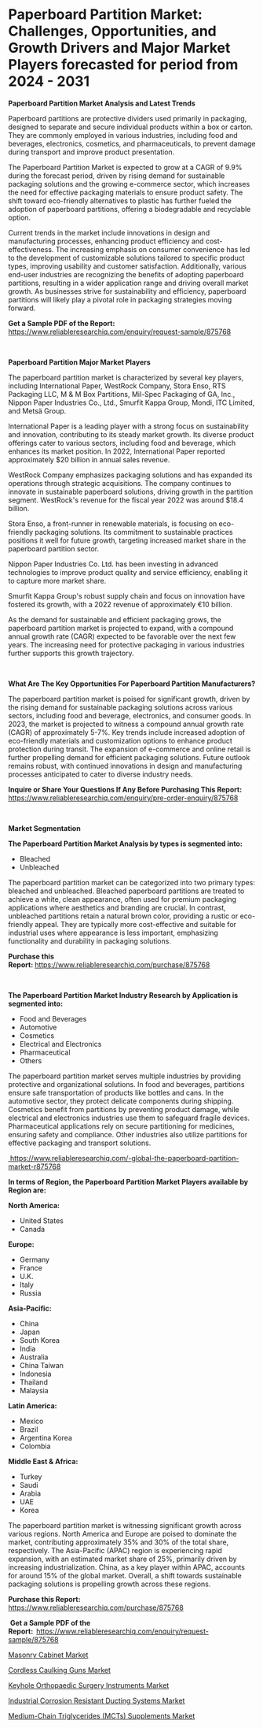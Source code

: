 <p><h1>Paperboard Partition Market: Challenges, Opportunities, and Growth Drivers and Major Market Players forecasted for period from 2024 - 2031</h1></p><p><strong>Paperboard Partition Market Analysis and Latest Trends</strong></p>
<p><p>Paperboard partitions are protective dividers used primarily in packaging, designed to separate and secure individual products within a box or carton. They are commonly employed in various industries, including food and beverages, electronics, cosmetics, and pharmaceuticals, to prevent damage during transport and improve product presentation.</p><p>The Paperboard Partition Market is expected to grow at a CAGR of 9.9% during the forecast period, driven by rising demand for sustainable packaging solutions and the growing e-commerce sector, which increases the need for effective packaging materials to ensure product safety. The shift toward eco-friendly alternatives to plastic has further fueled the adoption of paperboard partitions, offering a biodegradable and recyclable option.</p><p>Current trends in the market include innovations in design and manufacturing processes, enhancing product efficiency and cost-effectiveness. The increasing emphasis on consumer convenience has led to the development of customizable solutions tailored to specific product types, improving usability and customer satisfaction. Additionally, various end-user industries are recognizing the benefits of adopting paperboard partitions, resulting in a wider application range and driving overall market growth. As businesses strive for sustainability and efficiency, paperboard partitions will likely play a pivotal role in packaging strategies moving forward.</p></p>
<p><strong>Get a Sample PDF of the Report:&nbsp;</strong> <a href="https://www.reliableresearchiq.com/enquiry/request-sample/875768?utm_campaign=1141&utm_medium=2&utm_source=Github&utm_content=ia&utm_term=02102024&utm_id=paperboard-partition">https://www.reliableresearchiq.com/enquiry/request-sample/875768</a></p>
<p>&nbsp;</p>
<p><strong>Paperboard Partition Major Market Players</strong></p>
<p><p>The paperboard partition market is characterized by several key players, including International Paper, WestRock Company, Stora Enso, RTS Packaging LLC, M & M Box Partitions, Mil-Spec Packaging of GA, Inc., Nippon Paper Industries Co., Ltd., Smurfit Kappa Group, Mondi, ITC Limited, and Metsä Group. </p><p>International Paper is a leading player with a strong focus on sustainability and innovation, contributing to its steady market growth. Its diverse product offerings cater to various sectors, including food and beverage, which enhances its market position. In 2022, International Paper reported approximately $20 billion in annual sales revenue.</p><p>WestRock Company emphasizes packaging solutions and has expanded its operations through strategic acquisitions. The company continues to innovate in sustainable paperboard solutions, driving growth in the partition segment. WestRock's revenue for the fiscal year 2022 was around $18.4 billion.</p><p>Stora Enso, a front-runner in renewable materials, is focusing on eco-friendly packaging solutions. Its commitment to sustainable practices positions it well for future growth, targeting increased market share in the paperboard partition sector.</p><p>Nippon Paper Industries Co. Ltd. has been investing in advanced technologies to improve product quality and service efficiency, enabling it to capture more market share. </p><p>Smurfit Kappa Group's robust supply chain and focus on innovation have fostered its growth, with a 2022 revenue of approximately €10 billion. </p><p>As the demand for sustainable and efficient packaging grows, the paperboard partition market is projected to expand, with a compound annual growth rate (CAGR) expected to be favorable over the next few years. The increasing need for protective packaging in various industries further supports this growth trajectory.</p></p>
<p>&nbsp;</p>
<p><strong>What Are The Key Opportunities For Paperboard Partition Manufacturers?</strong></p>
<p><p>The paperboard partition market is poised for significant growth, driven by the rising demand for sustainable packaging solutions across various sectors, including food and beverage, electronics, and consumer goods. In 2023, the market is projected to witness a compound annual growth rate (CAGR) of approximately 5-7%. Key trends include increased adoption of eco-friendly materials and customization options to enhance product protection during transit. The expansion of e-commerce and online retail is further propelling demand for efficient packaging solutions. Future outlook remains robust, with continued innovations in design and manufacturing processes anticipated to cater to diverse industry needs.</p></p>
<p><strong>Inquire or Share Your Questions If Any Before Purchasing This Report:</strong> <a href="https://www.reliableresearchiq.com/enquiry/pre-order-enquiry/875768?utm_campaign=1141&utm_medium=2&utm_source=Github&utm_content=ia&utm_term=02102024&utm_id=paperboard-partition">https://www.reliableresearchiq.com/enquiry/pre-order-enquiry/875768</a></p>
<p>&nbsp;</p>
<p><strong>Market Segmentation</strong></p>
<p><strong>The Paperboard Partition Market Analysis by types is segmented into:</strong></p>
<p><ul><li>Bleached</li><li>Unbleached</li></ul></p>
<p><p>The paperboard partition market can be categorized into two primary types: bleached and unbleached. Bleached paperboard partitions are treated to achieve a white, clean appearance, often used for premium packaging applications where aesthetics and branding are crucial. In contrast, unbleached partitions retain a natural brown color, providing a rustic or eco-friendly appeal. They are typically more cost-effective and suitable for industrial uses where appearance is less important, emphasizing functionality and durability in packaging solutions.</p></p>
<p><strong>Purchase this Report:&nbsp;</strong><a href="https://www.reliableresearchiq.com/purchase/875768?utm_campaign=1141&utm_medium=2&utm_source=Github&utm_content=ia&utm_term=02102024&utm_id=paperboard-partition">https://www.reliableresearchiq.com/purchase/875768</a></p>
<p>&nbsp;</p>
<p><strong>The Paperboard Partition Market Industry Research by Application is segmented into:</strong></p>
<p><ul><li>Food and Beverages</li><li>Automotive</li><li>Cosmetics</li><li>Electrical and Electronics</li><li>Pharmaceutical</li><li>Others</li></ul></p>
<p><p>The paperboard partition market serves multiple industries by providing protective and organizational solutions. In food and beverages, partitions ensure safe transportation of products like bottles and cans. In the automotive sector, they protect delicate components during shipping. Cosmetics benefit from partitions by preventing product damage, while electrical and electronics industries use them to safeguard fragile devices. Pharmaceutical applications rely on secure partitioning for medicines, ensuring safety and compliance. Other industries also utilize partitions for effective packaging and transport solutions.</p></p>
<p><a href="https://www.reliableresearchiq.com/-global-the-paperboard-partition-market-r875768?utm_campaign=1141&utm_medium=2&utm_source=Github&utm_content=ia&utm_term=02102024&utm_id=paperboard-partition">&nbsp;https://www.reliableresearchiq.com/-global-the-paperboard-partition-market-r875768</a></p>
<p><strong>In terms of Region, the Paperboard Partition Market Players available by Region are:</strong></p>
<p>
    <p> <strong> North America: </strong>
        <ul>
            <li>United States</li>
            <li>Canada</li>
        </ul>
        </p> 
    <p> <strong> Europe: </strong>
        <ul>
            <li>Germany</li>
            <li>France</li>
            <li>U.K.</li>
            <li>Italy</li>
            <li>Russia</li>
        </ul>
        </p> 
    <p> <strong> Asia-Pacific: </strong>
        <ul>
            <li>China</li>
            <li>Japan</li>
            <li>South Korea</li>
            <li>India</li>
            <li>Australia</li>
            <li>China Taiwan</li>
            <li>Indonesia</li>
            <li>Thailand</li>
            <li>Malaysia</li>
        </ul>
        </p> 
    <p> <strong> Latin America: </strong>
        <ul>
            <li>Mexico</li>
            <li>Brazil</li>
            <li>Argentina Korea</li>
            <li>Colombia</li>
        </ul>
        </p> 
    <p> <strong> Middle East & Africa: </strong>
        <ul>
            <li>Turkey</li>
            <li>Saudi</li>
            <li>Arabia</li>
            <li>UAE</li>
            <li>Korea</li>
        </ul>
    </p>
    </p>
<p><p>The paperboard partition market is witnessing significant growth across various regions. North America and Europe are poised to dominate the market, contributing approximately 35% and 30% of the total share, respectively. The Asia-Pacific (APAC) region is experiencing rapid expansion, with an estimated market share of 25%, primarily driven by increasing industrialization. China, as a key player within APAC, accounts for around 15% of the global market. Overall, a shift towards sustainable packaging solutions is propelling growth across these regions.</p></p>
<p><strong>Purchase this Report: </strong><a href="https://www.reliableresearchiq.com/purchase/875768?utm_campaign=1141&utm_medium=2&utm_source=Github&utm_content=ia&utm_term=02102024&utm_id=paperboard-partition">https://www.reliableresearchiq.com/purchase/875768</a></p>
<p>&nbsp;<strong>Get a Sample PDF of the Report:&nbsp;&nbsp;</strong><a href="https://www.reliableresearchiq.com/enquiry/request-sample/875768?utm_campaign=1141&utm_medium=2&utm_source=Github&utm_content=ia&utm_term=02102024&utm_id=paperboard-partition">https://www.reliableresearchiq.com/enquiry/request-sample/875768</a></p>
<p><strong></strong></p>
<p><p><a href="https://github.com/CarolLPettway/Market-Research-Report-List-1/blob/main/masonry-cabinet-market.md?utm_campaign=1141&utm_medium=2&utm_source=Github&utm_content=ia&utm_term=02102024&utm_id=paperboard-partition">Masonry Cabinet Market</a></p><p><a href="https://www.linkedin.com/pulse/cordless-caulking-guns-market-size-type-12v18vother-product-fgene?utm_campaign=1141&utm_medium=2&utm_source=Github&utm_content=ia&utm_term=02102024&utm_id=paperboard-partition">Cordless Caulking Guns Market</a></p><p><a href="https://issuu.com/reportprime-2/docs/keyhole-orthopaedic-surgery-instrum_8d201481fa6f07?utm_campaign=1141&utm_medium=2&utm_source=Github&utm_content=ia&utm_term=02102024&utm_id=paperboard-partition">Keyhole Orthopaedic Surgery Instruments Market</a></p><p><a href="https://issuu.com/reportprime-2/docs/industrial-corrosion-resistant-duct_13f2f14cf2d00c?utm_campaign=1141&utm_medium=2&utm_source=Github&utm_content=ia&utm_term=02102024&utm_id=paperboard-partition">Industrial Corrosion Resistant Ducting Systems Market</a></p><p><a href="https://github.com/AlesiaDushku574/Market-Research-Report-List-1/blob/main/medium-chain-triglycerides-mcts-supplements-market.md?utm_campaign=1141&utm_medium=2&utm_source=Github&utm_content=ia&utm_term=02102024&utm_id=paperboard-partition">Medium-Chain Triglycerides (MCTs) Supplements Market</a></p></p>